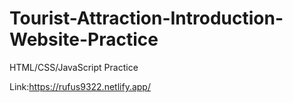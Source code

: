 # Tourist-Attraction-Introduction-Website-Practice

HTML/CSS/JavaScript Practice

Link:https://rufus9322.netlify.app/
